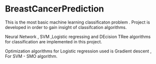 # BreastCancerPrediction

This is the most basic machine learning classificaton problem . Project is developed in order to gain insight of classifcation algorithms.

Neural Network , SVM ,Logistic regressing and DEcision TRee algorithms for classification are implemented in this project.

Optimization algorithms for Logistic regression used is Gradient descent , For SVM - SMO algorithm.


